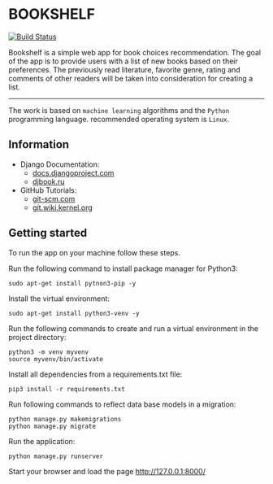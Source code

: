 # BOOKSHELF
[![Build Status](https://travis-ci.org/ssu-411/project.svg?branch=master)](https://travis-ci.org/ssu-411/project)

Bookshelf is a simple web app for book choices recommendation. The goal of the app is to provide users with a list of new books based on their preferences. The previously read literature, favorite genre, rating and comments of other readers will be taken into consideration for creating a list.
***
The work is based on `machine learning` algorithms and the `Python` programming language. recommended operating system is `Linux`.

## Information
- Django Documentation: 
  * [docs.djangoproject.com](https://docs.djangoproject.com/en/2.0/)
  * [djbook.ru](https://djbook.ru/rel1.7/)
- GitHub Tutorials: 
  * [git-scm.com](https://git-scm.com/docs/gittutorial)
  * [git.wiki.kernel.org](https://git.wiki.kernel.org/index.php/Main_Page)
                    
## Getting started             
To run the app on your machine follow these steps.

Run the following command to install package manager for Python3:
```
sudo apt-get install pytnon3-pip -y
```

Install the virtual environment:
```
sudo apt-get install python3-venv -y
```

Run the following commands to create and run a virtual environment in the project directory:
```
python3 -m venv myvenv
source myvenv/bin/activate
```

Install all dependencies from a requirements.txt file:
```
pip3 install -r requirements.txt
```

Run following commands to reflect data base models in a migration:
```
python manage.py makemigrations
python manage.py migrate
```

Run the application:
```
python manage.py runserver
```

Start your browser and load the page http://127.0.0.1:8000/
